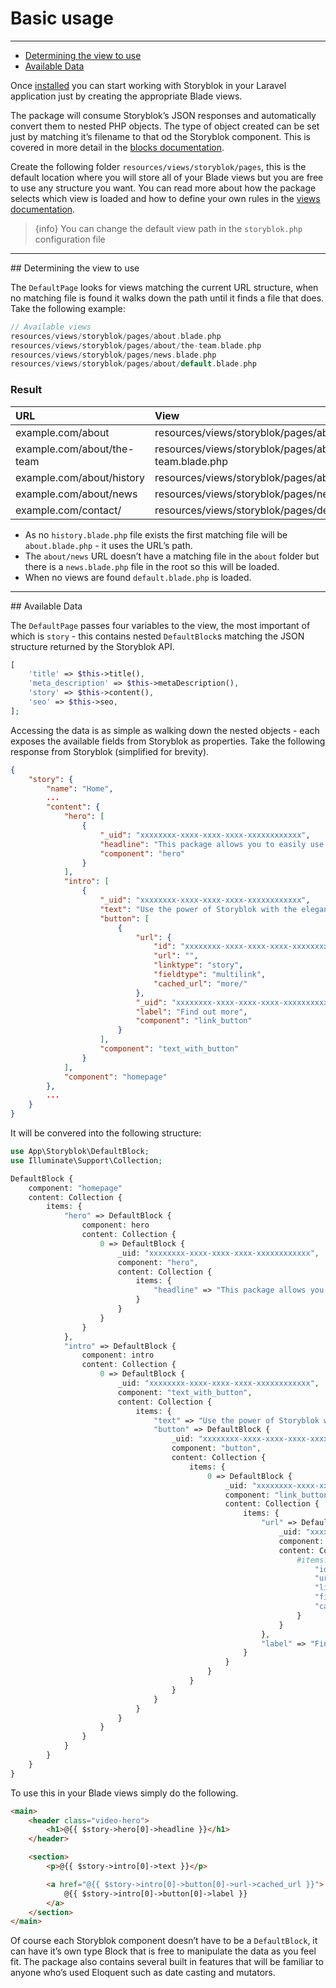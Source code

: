 # Basic usage

---

- [Determining the view to use](#determining-view)
- [Available Data](#available-data)


Once [installed](/{{route}}/{{version}}/installation) you can start working with Storyblok in your Laravel application just by creating the appropriate Blade views.

The package will consume Storyblok’s JSON responses and automatically convert them to nested PHP objects. The type of object created can be set just by matching it’s filename to that od the Storyblok component. This is covered in more detail in the [blocks documentation](/{{route}}/{{version}}/blocks).

Create the following folder `resources/views/storyblok/pages`, this is the default location where you will store all of your Blade views but you are free to use any structure you want. You can read more about how the package selects which view is loaded and how to define your own rules in the [views documentation](/{{route}}/{{version}}/views).

> {info} You can change the default view path in the `storyblok.php` configuration file

---

<a name="determining-view">
## Determining the view to use
</a>

The `DefaultPage` looks for views matching the current URL structure, when no matching file is found it walks down the path until it finds a file that does. Take the following example:

```php
// Available views
resources/views/storyblok/pages/about.blade.php
resources/views/storyblok/pages/about/the-team.blade.php
resources/views/storyblok/pages/news.blade.php
resources/views/storyblok/pages/about/default.blade.php

```

### Result

| URL                        | View                                                     |
|   :-                       |  :-                                                      |
| example.com/about          | resources/views/storyblok/pages/about.blade.php          |
| example.com/about/the-team | resources/views/storyblok/pages/about/the-team.blade.php |
| example.com/about/history  | resources/views/storyblok/pages/about.blade.php          |
| example.com/about/news     | resources/views/storyblok/pages/news.blade.php           |
| example.com/contact/       | resources/views/storyblok/pages/default.blade.php        |

- As no `history.blade.php` file exists the first matching file will be `about.blade.php` - it uses the URL’s path.
- The `about/news` URL doesn’t have a matching file in the `about` folder but there is a `news.blade.php` file in the root so this will be loaded.
- When no views are found `default.blade.php` is loaded.

---

<a name="available-data">
## Available Data
</a>

The `DefaultPage` passes four variables to the view, the most important of which is `story` - this contains nested `DefaultBlock`s matching the JSON structure returned by the Storyblok API.

```php
[
	'title' => $this->title(),
	'meta_description' => $this->metaDescription(),
	'story' => $this->content(),
	'seo' => $this->seo,
];
```

Accessing the data is as simple as walking down the nested objects - each exposes the available fields from Storyblok as properties. Take the following response from Storyblok (simplified for brevity).

```json
{
	"story": {
		"name": "Home",
		...
		"content": {
			"hero": [
				{
					"_uid": "xxxxxxxx-xxxx-xxxx-xxxx-xxxxxxxxxxxx",
					"headline": "This package allows you to easily use Storyblok with Laravel.",
					"component": "hero"
				}
			],
			"intro": [
				{
					"_uid": "xxxxxxxx-xxxx-xxxx-xxxx-xxxxxxxxxxxx",
					"text": "Use the power of Storyblok with the elegance of Laravel.",
					"button": [
						{
							"url": {
								"id": "xxxxxxxx-xxxx-xxxx-xxxx-xxxxxxxxxxxx",
								"url": "",
								"linktype": "story",
								"fieldtype": "multilink",
								"cached_url": "more/"
							},
							"_uid": "xxxxxxxx-xxxx-xxxx-xxxx-xxxxxxxxxxxx",
							"label": "Find out more",
							"component": "link_button"
						}
					],
					"component": "text_with_button"
				}
			],
			"component": "homepage"
		},
		...
	}
}
```

It will be convered into the following structure:

```php
use App\Storyblok\DefaultBlock;
use Illuminate\Support\Collection;

DefaultBlock {
    component: "homepage"
    content: Collection {
        items: {
            "hero" => DefaultBlock {
                component: hero
                content: Collection {
                    0 => DefaultBlock {
                        _uid: "xxxxxxxx-xxxx-xxxx-xxxx-xxxxxxxxxxxx",
                        component: "hero",
                        content: Collection {
                            items: {
                                "headline" => "This package allows you to easily use Storyblok with Laravel."
                            }
                        }
                    }
                }
            },
            "intro" => DefaultBlock {
                component: intro
                content: Collection {
                    0 => DefaultBlock {
                        _uid: "xxxxxxxx-xxxx-xxxx-xxxx-xxxxxxxxxxxx",
                        component: "text_with_button",
                        content: Collection {
                            items: {
                                "text" => "Use the power of Storyblok with the elegance of Laravel.",
                                "button" => DefaultBlock {
                                    _uid: "xxxxxxxx-xxxx-xxxx-xxxx-xxxxxxxxxxxx",
                                    component: "button",
                                    content: Collection {
                                        items: {
                                            0 => DefaultBlock {
                                                _uid: "xxxxxxxx-xxxx-xxxx-xxxx-xxxxxxxxxxxx",
                                                component: "link_button",
                                                content: Collection {
                                                    items: {
                                                        "url" => DefaultBlock {
                                                            _uid: "xxxxxxxx-xxxx-xxxx-xxxx-xxxxxxxxxxxx",
                                                            component: "url",
                                                            content: Collection {
                                                                #items: {
                                                                    "id" => "2f05310d-c69b-4cf9-b7cc-732649b90fae",
                                                                    "url" => false,
                                                                    "linktype" => "story",
                                                                    "fieldtype" => "multilink",
                                                                    "cached_url" => "services/"
                                                                }
                                                            }
                                                        },
                                                        "label" => "Find out more"
                                                    }
                                                }
                                            }
                                        }
                                    }
                                }
                            }
                        }
                    }
                }
            }
        }
    }
}
```

To use this in your Blade views simply do the following.

```html
<main>
    <header class="video-hero">
        <h1>@{{ $story->hero[0]->headline }}</h1>
    </header>

    <section>
        <p>@{{ $story->intro[0]->text }}</p>

        <a href="@{{ $story->intro[0]->button[0]->url->cached_url }}">
        	@{{ $story->intro[0]->button[0]->label }}
        </a>
    </section>
</main>

```

Of course each Storyblok component doesn’t have to be a `DefaultBlock`, it can have it’s own type Block that is free to manipulate the data as you feel fit. The package also contains several built in features that will be familiar to anyone who’s used Eloquent such as date casting and mutators.